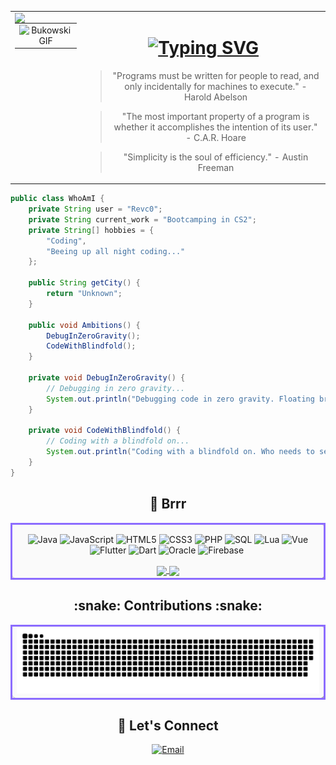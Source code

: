 <table>
  <tr>
    <td style="vertical-align: top;">
      <!-- Counter -->
      <img align="left" src="https://visitor-badge.laobi.icu/badge?page_id=Revc0.Revc0&left_color=red&right_color=grey" />
      <!-- Centered Image in a Table (GIF) -->
      <table align="center">
        <tr>
          <td align="center">
            <img src="https://media.tenor.com/7e4UIVTcQUwAAAAC/bukowski.gif" alt="Bukowski GIF" />
          </td>
        </tr>
      </table>
    </td>
    <td>
      <!-- Introduction with Right-aligned Text -->
      <h1 align="center">
        <a href="https://git.io/typing-svg"><img src="https://readme-typing-svg.demolab.com?font=Righteous&weight=1000&size=30&pause=1000&color=8C6CFF&background=26FF3800&center=true&vCenter=true&width=500&height=70&lines=Hi+I'm+Revc0;Welcome+to+my+Github+profile" alt="Typing SVG" /></a>
      </h1>
      <!-- Your other content here, properly formatted -->
  <blockquote>
  <p align="center">"Programs must be written for people to read, and only incidentally for machines to execute." - Harold Abelson</p>
</blockquote>
        <!-- Quote Block for Alan Watts -->
<blockquote>
  <p align="center">"The most important property of a program is whether it accomplishes the intention of its user." - C.A.R. Hoare</p>
</blockquote>

<!-- Quote Block for Lao Tzu -->
<blockquote>
  <p align="center">"Simplicity is the soul of efficiency." - Austin Freeman</p>
</blockquote>
    </td>
  </tr>
</table>


```Java
public class WhoAmI {
    private String user = "Revc0";
    private String current_work = "Bootcamping in CS2";
    private String[] hobbies = {
        "Coding",
        "Beeing up all night coding..."
    };

    public String getCity() {
        return "Unknown";
    }

    public void Ambitions() {
        DebugInZeroGravity();
        CodeWithBlindfold();
    }

    private void DebugInZeroGravity() {
        // Debugging in zero gravity...
        System.out.println("Debugging code in zero gravity. Floating breakpoints, anyone?");
    }

    private void CodeWithBlindfold() {
        // Coding with a blindfold on...
        System.out.println("Coding with a blindfold on. Who needs to see the code anyway?");
    }
} 
```

<!-- Skills -->
<h2 align="center">🚀 Brrr</h2>

<table align="center">
<tr>
<td align="center" style="border: 3px solid #8C6CFF; border-radius: 10px; background-color: #fafafa; box-shadow: 2px 2px 5px #888888;">
    <p align="center">
<p align="center">
  <img src="https://img.shields.io/badge/Java-F89820?style=for-the-badge&logo=java&logoColor=white" alt="Java">
  <img src="https://img.shields.io/badge/JavaScript-F7DF1E?style=for-the-badge&logo=javascript&logoColor=black" alt="JavaScript">
  <img src="https://img.shields.io/badge/HTML5-E34F26?style=for-the-badge&logo=html5&logoColor=white" alt="HTML5">
  <img src="https://img.shields.io/badge/CSS3-1572B6?style=for-the-badge&logo=css3&logoColor=white" alt="CSS3">
  <img src="https://img.shields.io/badge/PHP-777BB4?style=for-the-badge&logo=php&logoColor=white" alt="PHP">
  <img src="https://img.shields.io/badge/SQL-336791?style=for-the-badge&logo=mysql&logoColor=white" alt="SQL">
  <img src="https://img.shields.io/badge/Lua-2C2D72?style=for-the-badge&logo=lua&logoColor=white" alt="Lua">
  <img src="https://img.shields.io/badge/vuejs-%2335495e.svg?style=for-the-badge&logo=vuedotjs&logoColor=%234FC08D" alt="Vue">
  <img src="https://img.shields.io/badge/Flutter-%2302569B.svg?style=for-the-badge&logo=Flutter&logoColor=white" alt="Flutter">
  <img src="https://img.shields.io/badge/dart-%230175C2.svg?style=for-the-badge&logo=dart&logoColor=white" alt="Dart">
  <img src="https://img.shields.io/badge/Oracle-F80000?style=for-the-badge&logo=oracle&logoColor=white" alt="Oracle">
  <img src="https://img.shields.io/badge/firebase-%23039BE5.svg?style=for-the-badge&logo=firebase" alt="Firebase">
  <img src="https://img.shields.io/badge/c-%2300599C.svg?style=for-the-badge&logo=c&logoColor=white" alt="">
</p>
<a href="https://github.com/anuraghazra/github-readme-stats">
  <img height=150 align="center" src="https://github-readme-stats.vercel.app/api?username=Revc0&layout=compact&langs_count=8&card_width=220&theme=dark" />
</a>

<a href="https://github.com/anuraghazra/convoychat">
  <img height=150 align="center" src="https://github-readme-stats.vercel.app/api/top-langs?username=Revc0&layout=compact&langs_count=8&card_width=300&theme=dark" />
</a>
    <br>
</td>
</tr>
</table>

<h2 align="center">:snake: Contributions :snake:</h2>

<table align="center">
<tr>
<td align="center" style="border: 3px solid #8C6CFF; border-radius: 10px; background-color: #fafafa; box-shadow: 2px 2px 5px #888888;">
    <picture>
        <source media="(prefers-color-scheme: light)" srcset="https://github.com/Revc0/Revc0/blob/output/github-snake.svg" />
        <img alt="github-snake" src="https://github.com/Revc0/Revc0/blob/output/github-snake.svg" />
    </picture>
</td>
</tr>
</table>


<!-- Contact -->
<h2 align="center">💬 Let's Connect</h2>
<div align="center">
   <a href="mailto:Revc0@proton.me">
        <img src="https://img.shields.io/badge/Email-Revc0%40proton.me-blue?style=for-the-badge&logo=protonmail" alt="Email">
   </a>
</div>


